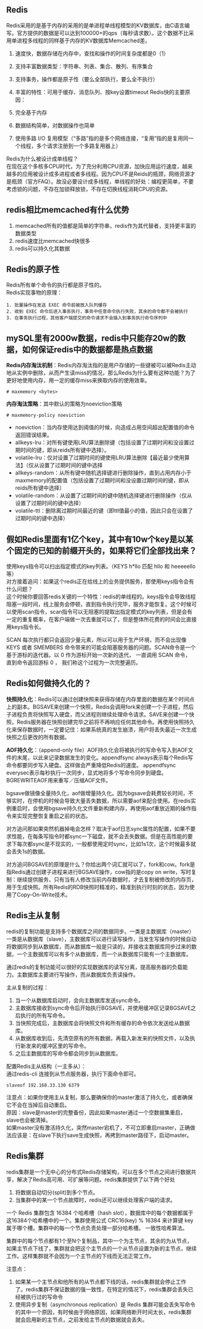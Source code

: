 ## Redis
Redis采用的是基于内存的采用的是单进程单线程模型的KV数据库，由C语言编写。官方提供的数据是可以达到100000+的qps（每秒请求数）。这个数据不比采用单进程多线程的同样基于内存的KV数据库Memcached差。

1. 速度快，数据存储在内存中，查找和操作的时间复杂度都是0（1）
2. 支持丰富数据类型：字符串、列表、集合、散列、有序集合
3. 支持事务，操作都是原子性（要么全部执行，要么全不执行）
4. 丰富的特性：可用于缓存、消息队列、按key设置timeout
Redis快的主要原因：  

1. 完全基于内存
2. 数据结构简单，对数据操作也简单
3. 使用多路 I/O 复用模型（“多路”指的是多个网络连接，“复用”指的是复用同一个线程，多个请求注册到一个多路复用器上）

Redis为什么被设计成单线程？  
在现在这个多核多CPU时代，为了充分利用CPU资源，加快应用运行速度，越来越多的应用被设计成多进程或者多线程。因为CPU不是Reids的瓶颈，网络资源才是瓶颈（官方FAQ）。故没必要设计成多线程，单线程的好处：编程更简单，不要考虑锁的问题，不存在加锁释放锁，不存在切换线程消耗CPU的资源。
## redis相比memcached有什么优势
1. memcached所有的值都是简单的字符串，redis作为其代替者，支持更丰富的数据类型
2. redis速度比memcached快很多
3. redis可以持久化其数据

## Redis的原子性
Redis所有单个命令的执行都是原子性的。  
Redis实现事物的原理：
	
	1. 批量操作在发送 EXEC 命令前被放入队列缓存
	2. 收到 EXEC 命令后进入事务执行，事务中任意命令执行失败，其余的命令都不会被执行
	3. 在事务执行过程，其他客户端提交的命令请求不会插入到事务执行命令序列中

## mySQL里有2000w数据，redis中只能存20w的数据，如何保证redis中的数据都是热点数据

**Redis内存淘汰机制**：Redis内存淘汰指的是用户存储的一些键被可以被Redis主动地从实例中删除，从而产生读miss的情况，那么Redis为什么要有这种功能？为了更好地使用内存，用一定的缓存miss来换取内存的使用效率。  

	# maxmemory <bytes>

**内存淘汰策略**：其中默认的策略为noeviction策略  
	
	# maxmemory-policy noeviction

- noeviction：当内存使用达到阈值的时候，向造成占用空间超出配置值的命令返回错误结果。
- allkeys-lru：对所有键使用LRU算法删除键（包括设置了过期时间和没设置过期时间的键，即从reids所有键中选择）。
- volatile-lru：仅对设置了过期时间的键使用LRU算法删除【最近最少使用算法】（仅从设置了过期时间的键中选择
- allkeys-random：从所有键中随机选择键进行删除操作，直到占用内存小于maxmemory的配置值（包括设置了过期时间和没设置过期时间的键，即从reids所有键中选择）
- volatile-random：从设置了过期时间的键中随机选择键进行删除操作（仅从设置了过期时间的键中选择）
- volatile-ttl：删除离过期时间最近的键（即ttl值最小的值，因此只会在设置了过期时间的键中选择）

## 假如Redis里面有1亿个key，其中有10w个key是以某个固定的已知的前缀开头的，如果将它们全部找出来？
使用keys指令可以扫出指定模式的key列表。（KEYS h*llo 匹配 hllo 和 heeeeello 等）   
对方接着追问：如果这个redis正在给线上的业务提供服务，那使用keys指令会有什么问题？  
这个时候你要回答redis关键的一个特性：redis的单线程的。keys指令会导致线程阻塞一段时间，线上服务会停顿，直到指令执行完毕，服务才能恢复。这个时候可以使用scan指令，scan指令可以无阻塞的提取出指定模式的key列表，但是会有一定的重复概率，在客户端做一次去重就可以了，但是整体所花费的时间会比直接用keys指令长。

SCAN 每次执行都只会返回少量元素，所以可以用于生产环境，而不会出现像 KEYS 或者 SMEMBERS 命令带来的可能会阻塞服务器的问题。SCAN命令是一个基于游标的迭代器。以 0 作为游标开始一次新的迭代， 一直调用 SCAN 命令， 直到命令返回游标 0 ， 我们称这个过程为一次完整遍历。

## Redis如何做持久化的？
**快照持久化**：Redis可以通过创建快照来获得存储在内存里面的数据在某个时间点上的副本。BGSAVE来创建一个快照，Redis会调用fork来创建一个子进程，然后子进程负责将快照写入硬盘，而父进程则继续处理命令请求。SAVE来创建一个快照，Redis服务器在快照创建完毕之前将不再响应任何其他命令。再使用快照持久化来保存数据时，一定要记住：如果系统真的发生崩溃，用户将丢失最近一次生成快照之后更改的所有数据。

**AOF持久化**：（append-only file）AOF持久化会将被执行的写命令写入到AOF文件的末尾，以此来记录数据发生的变化。appendfsync always表示每个Redis写命令都要同步写入硬盘。这样做会严重降低Redis的速度。 appendfsync everysec表示每秒执行一次同步，显式地将多个写命令同步到硬盘。BGREWRITEAOF用来重写／压缩AOF文件。

bgsave做镜像全量持久化，aof做增量持久化。因为bgsave会耗费较长时间，不够实时，在停机的时候会导致大量丢失数据，所以需要aof来配合使用。在redis实例重启时，会使用bgsave持久化文件重新构建内存，再使用aof重放近期的操作指令来实现完整恢复重启之前的状态。

对方追问那如果突然机器掉电会怎样？取决于aof日志sync属性的配置，如果不要求性能，在每条写指令时都sync一下磁盘，就不会丢失数据。但是在高性能的要求下每次都sync是不现实的，一般都使用定时sync，比如1s1次，这个时候最多就会丢失1s的数据。

对方追问BGSAVE的原理是什么？你给出两个词汇就可以了，fork和cow。fork是指Redis通过创建子进程来进行BGSAVE操作，cow指的是copy on write，写时复制：继续提供服务，只有当有人修改当前内存数据时，才去复制被修改的内存页，用于生成快照。所有Redis的RDB快照时精准的，精准到执行时刻的状态，因为使用了Copy-On-Write技术。

## Redis主从复制
redis的复制功能是支持多个数据库之间的数据同步。一类是主数据库（master）一类是从数据库（slave），主数据库可以进行读写操作，当发生写操作的时候自动将数据同步到从数据库，而从数据库一般是只读的，并接收主数据库同步过来的数据，一个主数据库可以有多个从数据库，而一个从数据库只能有一个主数据库。

通过redis的复制功能可以很好的实现数据库的读写分离，提高服务器的负载能力。主数据库主要进行写操作，而从数据库负责读操作。

主从复制的过程：
  
1. 当一个从数据库启动时，会向主数据库发送sync命令。
2. 主数据库接收到sync命令后开始执行BGSAVE，并使用缓冲区记录BGSAVE之后执行的所有写命令。
3. 当快照完成后，主数据库会将快照文件和所有缓存的命令依次发送给从数据库。
4. 从数据库收到后，先清空原有的所有数据，再载入新发来的快照文件，以及执行新发来的缓冲区里的写命令。
5. 之后主数据库的写命令都会同步到从数据库。

配置Redis主从结构（一主多从）：   
通过redis-cli 连接到从节点服务器，执行下面命令即可。  

	slaveof 192.168.33.130 6379

注意点：如果你使用主从复制，那么要确保你的master激活了持久化，或者确保它不会在当掉后自动重启。  
原因：slave是master的完整备份，因此如果master通过一个空数据集重启，slave也会被清掉。   
如果master没有激活持久化，突然master宕机了，不可立即重启master，正确做法应该是：在slave下执行save生成快照，再拷到master路径下，启动master。

## Redis集群
redis集群是一个无中心的分布式Redis存储架构，可以在多个节点之间进行数据共享，解决了Redis高可用、可扩展等问题。redis集群提供了以下两个好处  

1. 将数据自动切分(split)到多个节点。
2. 当集群中的某一个节点故障时，redis还可以继续处理客户端的请求。

一个 Redis 集群包含 16384 个哈希槽（hash slot），数据库中的每个数据都属于这16384个哈希槽中的一个。集群使用公式 CRC16(key) % 16384 来计算键 key 属于哪个槽。集群中的每一个节点负责处理一部分哈希槽。 一致性哈希算法。

集群中的每个节点都有1个至N个复制品，其中一个为主节点，其余的为从节点，如果主节点下线了，集群就会把这个主节点的一个从节点设置为新的主节点，继续工作。这样集群就不会因为一个主节点的下线而无法正常工作。

注意点：

1. 如果某一个主节点和他所有的从节点都下线的话，redis集群就会停止工作了。redis集群不保证数据的强一致性，在特定的情况下，redis集群会丢失已经被执行过的写命令
2. 使用异步复制（asynchronous replication）是 Redis 集群可能会丢失写命令的其中一个原因，有时候由于网络原因，如果网络断开时间太长，redis集群就会启用新的主节点，之前发给主节点的数据就会丢失。
